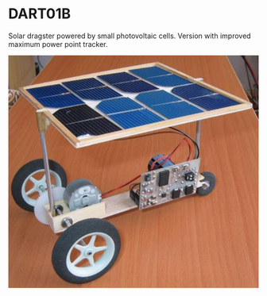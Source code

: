 # DART01B

Solar dragster powered by small photovoltaic cells.  Version with improved maximum power point tracker. 

![DART01A](./DART_Small.jpg)
